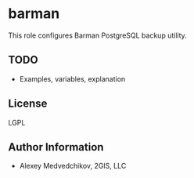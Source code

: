 barman
======

This role configures Barman PostgreSQL backup utility.

TODO
-------

* Examples, variables, explanation

License
-------

LGPL

Author Information
------------------

- Alexey Medvedchikov, 2GIS, LLC

